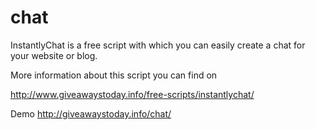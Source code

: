 chat
====

InstantlyChat is a free script with which you can easily create a chat for your website or blog.

More information about this script you can find on 

http://www.giveawaystoday.info/free-scripts/instantlychat/

Demo http://giveawaystoday.info/chat/
